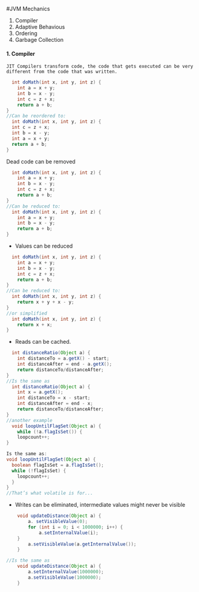 #JVM Mechanics

1. Compiler 
2. Adaptive Behavious
3. Ordering 
4. Garbage Collection


#### 1. Compiler

    JIT Compilers transform code, the code that gets executed can be very different from the code that was written.
  ```java
    int doMath(int x, int y, int z) {
      int a = x + y;
      int b = x - y;
      int c = z + x;
      return a + b;
  }
  //Can be reordered to:
    int doMath(int x, int y, int z) {
    int c = z + x;
    int b = x - y;
    int a = x + y;
    return a + b;
  }
```
Dead code can be removed
```java
  int doMath(int x, int y, int z) {
    int a = x + y;
    int b = x - y;
    int c = z + x;
    return a + b;
}
//Can be reduced to:
  int doMath(int x, int y, int z) {
    int a = x + y;
    int b = x - y;
    return a + b;
}
```
- Values can be reduced
```java
  int doMath(int x, int y, int z) {
    int a = x + y;
    int b = x - y;
    int c = z + x;
    return a + b;
}
//Can be reduced to:
  int doMath(int x, int y, int z) {
    return x + y + x - y;
}
//or simplified
  int doMath(int x, int y, int z) {
    return x + x;
}
```
- Reads can be cached.
```java
  int distanceRatio(Object a) {
    int distanceTo = a.getX() - start;
    int distanceAfter = end - a.getX();
    return distanceTo/distanceAfter;
}
//Is the same as
  int distanceRatio(Object a) {
    int x = a.getX();
    int distanceTo = x - start;
    int distanceAfter = end - x;
    return distanceTo/distanceAfter;
}
//another example
  void loopUntilFlagSet(Object a) {
    while (!a.flagIsSet()) {
    loopcount++;
}

Is the same as:
void loopUntilFlagSet(Object a) {
  boolean flagIsSet = a.flagIsSet();
  while (!flagIsSet) {
    loopcount++;
  }
}
//That’s what volatile is for...
```
- Writes can be eliminated, intermediate values might never be visible
```java
    void updateDistance(Object a) {
        a. setVisibleValue(0);
        for (int i = 0; i < 1000000; i++) {
            a.setInternalValue(i);
    }
        a.setVisibleValue(a.getInternalValue());
    }

//Is the same as
    void updateDistance(Object a) {
        a.setInternalValue(1000000);
        a.setVisibleValue(1000000);
    }
```
